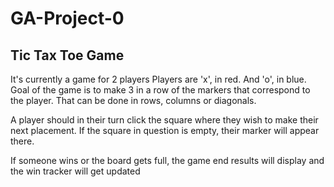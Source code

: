 # GA-Project-0

## Tic Tax Toe Game

It's currently a game for 2 players
Players are 'x', in red. And 'o', in blue.
Goal of the game is to make 3 in a row of the markers that correspond to the player.
That can be done in rows, columns or diagonals.

A player should in their turn click the square where they wish to make their next placement.
If the square in question is empty, their marker will appear there.

If someone wins or the board gets full, the game end results will display and the win tracker will get updated